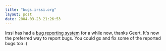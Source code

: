 ```yaml
---
title: "bugs.irssi.org"
layout: post
date: 2004-03-23 21:26:53
---
```


Irssi has had a [bug reporting
system](https://github.com/irssi-import/bugs.irssi.org/issues) for a
while now, thanks Geert. It's now the preferred way to report
bugs. You could go and fix some of the reported bugs too :)